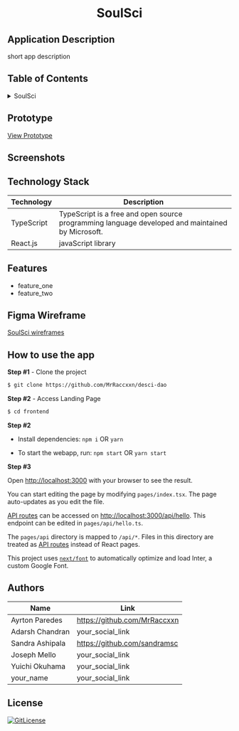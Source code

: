 <!-- Designed by Sandra Ashipala 29.01.2023 https://github.com/sandramsc -->
  <h1 align="center">SoulSci</h1>

## Application Description

short app description

## Table of Contents

<details>
<summary>SoulSci</summary>

- [Application Description](#application-description)
- [Table of Contents](#table-of-contents)
- [Prototype](#prototype)
- [Screenshots](#screenshots)
- [Figma Wireframe](#figma-wireframe)
- [Technology Stack](#technology-stack)
- [Features](#features)
- [How to use the app](#how-to-use-the-app)
- [Authors](#authors)
- [License](#license)

</details>

## Prototype

[View Prototype](https://soulsci.vercel.app/)

## Screenshots


## Technology Stack

| Technology                                                    | Description                                                          |
| ------------------------------------------------------------- | -------------------------------------------------------------------- |
| TypeScript                                                      | TypeScript is a free and open source programming language developed and maintained by Microsoft. |
| React.js                                                      | javaScript library                                                   |


## Features

- feature_one
- feature_two


## Figma Wireframe

[SoulSci wireframes](https://www.figma.com/file/R9TIUkbzCOl3EObMVaFwkc/Soul-Sci?node-id=10%3A338&t=KvA7XHxSqaBe40qT-0)

## How to use the app

**Step #1** - Clone the project

```bash
$ git clone https://github.com/MrRaccxxn/desci-dao
```
**Step #2** - Access Landing Page

```bash
$ cd frontend
```

**Step #2**

- Install dependencies: `npm i` OR `yarn`

- To start the webapp, run: `npm start` OR `yarn start`

**Step #3**

Open [http://localhost:3000](http://localhost:3000) with your browser to see the result.

You can start editing the page by modifying `pages/index.tsx`. The page auto-updates as you edit the file.

[API routes](https://nextjs.org/docs/api-routes/introduction) can be accessed on [http://localhost:3000/api/hello](http://localhost:3000/api/hello). This endpoint can be edited in `pages/api/hello.ts`.

The `pages/api` directory is mapped to `/api/*`. Files in this directory are treated as [API routes](https://nextjs.org/docs/api-routes/introduction) instead of React pages.

This project uses [`next/font`](https://nextjs.org/docs/basic-features/font-optimization) to automatically optimize and load Inter, a custom Google Font.



## Authors

| Name            | Link                                   |
| --------------- | -------------------------------------- |
| Ayrton Paredes | https://github.com/MrRaccxxn |
| Adarsh Chandran | your_social_link |
| Sandra Ashipala | https://github.com/sandramsc |
| Joseph Mello | your_social_link |
| Yuichi Okuhama |  your_social_link |
| your_name | your_social_link |

## License

[![GitLicense](https://img.shields.io/badge/License-MIT-lime.svg)](https://github.com/MrRaccxxn/desci-dao/blob/sandradev/LICENCE)
